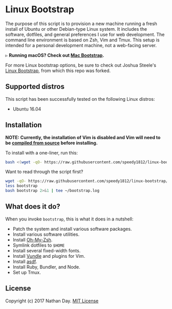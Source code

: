 Linux Bootstrap
===============

The purpose of this script is to provision a new machine running a fresh install of Ubuntu or other Debian-type Linux system. It includes the software, dotfiles, and general preferences I use for web development. The command line environment is based on Zsh, Vim and Tmux. This setup is intended for a personal development machine, not a web-facing server.

&#9657; **Running macOS? Check out [Mac Bootstrap](http://jsua.co/macos).**

For more Linux bootstrap options, be sure to check out Joshua Steele's [Linux Bootstrap](https://github.com/joshukraine/linux-bootstrap), from which this repo was forked.

Supported distros
-----------------

This script has been successfully tested on the following Linux distros:

* Ubuntu 16.04

Installation
------------

**NOTE: Currently, the installation of Vim is disabled and Vim will need to be [compiled
from source](https://gist.github.com/joshukraine/b9085aeb3dd762cf1d1e1c356974032f) before installing.**

To install with a one-liner, run this:

```sh
bash <(wget -qO- https://raw.githubusercontent.com/speedy1812/linux-bootstrap/master/bootstrap) 2>&1 | tee ~/bootstrap.log
```

Want to read through the script first?

```sh
wget -qO- https://raw.githubusercontent.com/speedy1812/linux-bootstrap/master/bootstrap > bootstrap
less bootstrap
bash bootstrap 2>&1 | tee ~/bootstrap.log
```

What does it do?
----------------

When you invoke `bootstrap`, this is what it does in a nutshell:

* Patch the system and install various software packages.
* Install various software utilities.
* Install [Oh-My-Zsh](https://github.com/robbyrussell/oh-my-zsh).
* Symlink dotfiles to `$HOME`
* Install several fixed-width fonts.
* Install [Vundle](https://github.com/VundleVim/Vundle.vim.git) and plugins for Vim.
* Install [asdf](https://github.com/asdf-vm/asdf).
* Install Ruby, Bundler, and Node.
* Set up Tmux.

License
-------

Copyright (c) 2017 Nathan Day. [MIT License](https://github.com/speedy1812/linux-bootstrap/blob/master/LICENSE)

